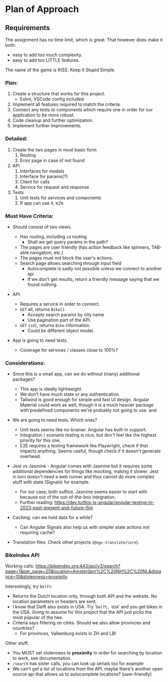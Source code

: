 # Plan of Approach

## Requirements

The assignment has no time limit, which is great. That however does make it both:

- easy to add too much complexity.
- easy to add too LITTLE features.

The name of the game is KISS. Keep It Stupid Simple.

### Plan:

1. Create a structure that works for this project.
   - Eslint, VSCode config included
1. Implement all features required to match the criteria.
1. Connect any tests to components which require one in order for our application to be more robust.
1. Code cleanup and further optimization.
1. Implement further improvements.

### Detailed:

1. Create the two pages in most basic form
   1. Routing
   1. Error page in case of not found
1. API
   1. Interfaces for models
   1. Interface for params(?)
   1. Client for calls
   1. Service for request and response
1. Tests
   1. Unit tests for services and components
   1. If app can use it, e2e

### Must Have Criteria:

- Should consist of two views.

  - Has routing, including `id` routing
    - Shall we get query params in the path?
  - The pages are user friendly (has action feedback like spinners, TAB-able navigation, etc.)
  - The pages must not block the user's actions.
  - Search page allows searching through input field
    - Autocomplete is sadly not possible unless we connect to another api
    - If we don't get results, return a friendly message saying that we found nothing.

- API.

  - Requires a service in order to connect.
  - `GET` all, returns `Bike[]`.
    - Accepts search params by city name
    - Use pagination part of the API.
  - `GET` `{id}`, returns `Bike` information.
    - Could be different object model.

- App is going to need tests.

  - Coverage for services / classes close to 100%?

### Considerations:

- Since this is a small app, can we do without (many) additional packages?
  - This app is ideally lightweight.
  - We don't have much state or any authentication.
  - Tailwind is good enough for simple and fast UI design. Angular Material could work as well, though it is a much heavier package with predefined components we're probably not going to use. and 
  
- We are going to need tests. Which ones?

  - Unit tests seems like no-brainer. Angular has built-in support.
  - Integration / scenario testing is nice, but don't feel like the highest priority for this one.
  - E2E requires a testing framework like Playwright, check if that impacts anything. Seems useful, though check if it doesn't generate overhead.

- Jest vs Jasmine - Angular comes with Jasmine but it requires some additional dependencies for things like mocking, making it slower. Jest in turn doesn't need a web runner and thus cannot do more complex stuff with state (Signals) for example.
  - For our case, both suffice. Jasmine seems easier to start with because out of the out-of-the-box integration.
  - Further reading: https://dev.to/this-is-angular/angular-testing-in-2023-past-present-and-future-j5m

- Caching: can we hold data for a while?
  - Can Angular Signals also help us with simpler state actions not requiring cache?

- Translation files. Check other projects (`@ngx-translate/core`).

### BikeIndex API

Working calls:
https://bikeindex.org:443/api/v3/search?page=1&per_page=25&location=Amsterdam%2C%20NH%2C%20NL&distance=10&stolenness=proximity

Interestingly, try `Delft`:

- Returns the Dutch location only, through both API and the website. No location parameters or headers are sent.
- I know that Delft also exists in USA. Try '`Delft, USA`' and you get bikes in the USA. Going to assume for this project that the API just picks the most popular of the two.
- Criteria says filtering on cities. Should we also allow provinces and countries?
  - For provinces, Valkenburg exists in ZH and LB!

Other stuff:

- You MUST set stolenness to **proximity** in order for searching by location to work, see documentation.
- `/search` has sister calls, you can look up serials too for example
- We can't get a list of locations from the API, maybe there's another open source api that allows us to autocomplete locations? (user-friendly)
